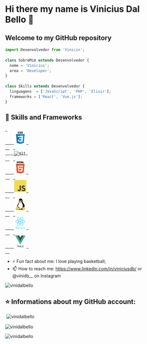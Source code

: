 
# Hi there my name is Vinicius Dal Bello 👋
## Welcome to my GitHub repository

```js
import Desenvolvedor from 'Vinicin';

class SobreMim extends Desenvolvedor {
  nome = 'Vinicius';
  area = 'Developer';
}

class Skills extends Desenvolvedor {
  linguagens  = ['JavaScript', 'PHP', 'Elixir'];
  frameworks = ['React', 'Vue.js'];
}
```
## 🚀 Skills and Frameworks

<p align="left"> 
  <code><a href="https://www.w3schools.com/css/" target="_blank"> 
    <img src="https://raw.githubusercontent.com/devicons/devicon/master/icons/css3/css3-original-wordmark.svg" alt="css3" width="40" height="40"/> 
  </a> </code>
  <code><a href="https://git-scm.com/" target="_blank"> 
    <img src="https://www.vectorlogo.zone/logos/git-scm/git-scm-icon.svg" alt="git" width="40" height="40"/> 
  </a> </code>
  <code><a href="https://www.w3.org/html/" target="_blank"> 
    <img src="https://raw.githubusercontent.com/devicons/devicon/master/icons/html5/html5-original-wordmark.svg" alt="html5" width="40" height="40"/> 
  </a> </code>
  <code><a href="https://developer.mozilla.org/en-US/docs/Web/JavaScript" target="_blank"> 
    <img src="https://raw.githubusercontent.com/devicons/devicon/master/icons/javascript/javascript-original.svg" alt="javascript" width="40" height="40"/> 
  </a> </code>
  <code><a href="https://www.linux.org/" target="_blank"> 
    <img src="https://raw.githubusercontent.com/devicons/devicon/master/icons/linux/linux-original.svg" alt="linux" width="40" height="40"/> 
  </a> </code>
  <code><a href="https://reactjs.org/" target="_blank"> 
    <img src="https://raw.githubusercontent.com/devicons/devicon/master/icons/react/react-original-wordmark.svg" alt="react" width="40" height="40"/> 
  </a> </code> 
  <code><a href="https://vuejs.org/" target="_blank"> 
    <img src="https://raw.githubusercontent.com/devicons/devicon/master/icons/vuejs/vuejs-original-wordmark.svg" alt="vuejs" width="40" height="40"/> 
  </a> </code> 
 </p>

- ⚡ Fun fact about me: I love playing basketball;
- 📫 How to reach me: https://www.linkedin.com/in/viniciusdb/ or @vinidb__ on Instagram
<p align="left"> <img src="https://komarev.com/ghpvc/?username=vinidalbello&label=Profile%20views&color=0e75b6&style=flat" alt="vinidalbello" /> </p>


## ⭐ Informations about my GitHub account:

<p>&nbsp;<img align="center" src="https://github-readme-stats.vercel.app/api?username=vinidalbello&show_icons=true&locale=en" alt="vinidalbello" /></p>
<p><img align="center" src="https://github-readme-streak-stats.herokuapp.com/?user=vinidalbello&" alt="vinidalbello" /></p>
<p><img align="left" src="https://github-readme-stats.vercel.app/api/top-langs?username=vinidalbello&show_icons=true&locale=en&layout=compact" alt="vinidalbello" /></p>

 


